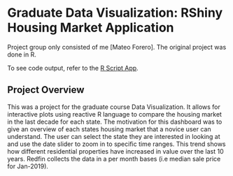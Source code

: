 # Graduate Data Visualization: RShiny Housing Market Application
Project group only consisted of me [Mateo Forero]. The original project was done in R.

To see code output, refer to the [R Script App](app.R).

## Project Overview
This was a project for the graduate course Data Visualization. It allows for interactive plots using reactive R language to compare the housing market in the last decade for each state. The motivation for this dashboard was to give an overview of each states housing market that a novice user can understand. The user can select the state they are interested in looking at and use the date slider to zoom in to specific time ranges. This trend shows how different residential properties have increased in value over the last 10 years. Redfin collects the data in a per month bases (i.e median sale price for Jan-2019).
